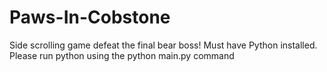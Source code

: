 # Paws-In-Cobstone
Side scrolling game defeat the final bear boss!
Must have Python installed. Please run python using the python main.py command
